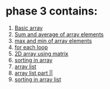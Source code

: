 # phase 3 contains: 

1.  [Basic array]()
2.  [Sum and average of array elements]()
3.  [max and min of array elements]()
4.  [for each loop]()
5.  [2D array using matrix]()
6.  [sorting in array]()
7.  [array list]()
8.  [array list part || ]()
9.  [sorting in array list]()